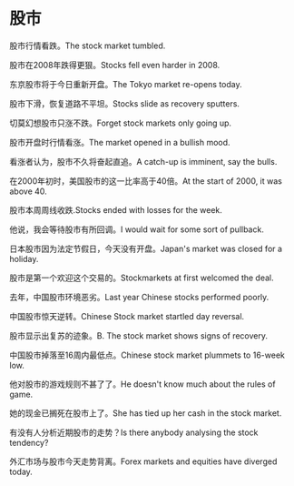 # 股市

<p><span class="chinese">股市行情看跌。</span><span class="english">The stock market tumbled.</span></p>

<p><span class="chinese">股市在2008年跌得更狠。</span><span class="english">Stocks fell even harder in 2008.</span></p>

<p><span class="chinese">东京股市将于今日重新开盘。</span><span class="english">The Tokyo market re-opens today.</span></p>

<p><span class="chinese">股市下滑，恢复道路不平坦。</span><span class="english">Stocks slide as recovery sputters.</span></p>

<p><span class="chinese">切莫幻想股市只涨不跌。</span><span class="english">Forget stock markets only going up.</span></p>

<p><span class="chinese">股市开盘时行情看涨。</span><span class="english">The market opened in a bullish mood.</span></p>

<p><span class="chinese">看涨者认为，股市不久将奋起直追。</span><span class="english">A catch-up is imminent, say the bulls.</span></p>

<p><span class="chinese">在2000年初时，美国股市的这一比率高于40倍。</span><span class="english">At the start of 2000, it was above 40.</span></p>

<p><span class="chinese">股市本周周线收跌.</span><span class="english">Stocks ended with losses for the week.</span></p>

<p><span class="chinese">他说，我会等待股市有所回调。</span><span class="english">I would wait for some sort of pullback.</span></p>

<p><span class="chinese">日本股市因为法定节假日，今天没有开盘。</span><span class="english">Japan's market was closed for a holiday.</span></p>

<p><span class="chinese">股市是第一个欢迎这个交易的。</span><span class="english">Stockmarkets at first welcomed the deal.</span></p>

<p><span class="chinese">去年，中国股市环境恶劣。</span><span class="english">Last year Chinese stocks performed poorly.</span></p>

<p><span class="chinese">中国股市惊天逆转。</span><span class="english">Chinese Stock market startled day reversal.</span></p>

<p><span class="chinese">股市显示出复苏的迹象。</span><span class="english">B. The stock market shows signs of recovery.</span></p>

<p><span class="chinese">中国股市掉落至16周内最低点。</span><span class="english">Chinese stock market plummets to 16-week low.</span></p>

<p><span class="chinese">他对股市的游戏规则不甚了了。</span><span class="english">He doesn't know much about the rules of game.</span></p>

<p><span class="chinese">她的现金已搁死在股市上了。</span><span class="english">She has tied up her cash in the stock market.</span></p>

<p><span class="chinese">有没有人分析近期股市的走势？</span><span class="english">Is there anybody analysing the stock tendency?</span></p>

<p><span class="chinese">外汇市场与股市今天走势背离。</span><span class="english">Forex markets and equities have diverged today.</span></p>


